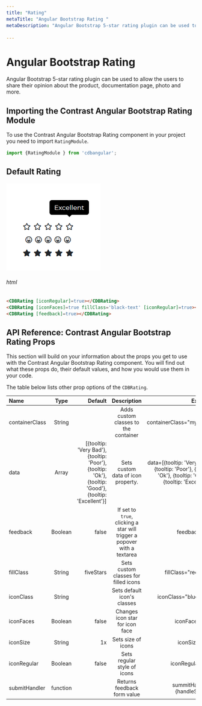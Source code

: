```yaml
---
title: "Rating"
metaTitle: "Angular Bootstrap Rating "
metaDescription: "Angular Bootstrap 5-star rating plugin can be used to allow the users to share their opinion about the product, documentation page, photo and more"

---
```


# Angular Bootstrap Rating

Angular Bootstrap 5-star rating plugin can be used to allow the users to share their opinion about the product, documentation page, photo and more.

## Importing the Contrast Angular Bootstrap Rating Module

To use the Contrast Angular Bootstrap Rating component in your project you need to import `RatingModule`.

```typescript
import {RatingModule } from 'cdbangular';
```

## Default Rating 

![Angular Bootstrap Rating Default](./images/rating.png)

###### html
```html
<CDBRating [iconRegular]=true></CDBRating>
<CDBRating [iconFaces]=true fillClass='black-text' [iconRegular]=true></CDBRating>
<CDBRating [feedback]=true></CDBRating>
```

## API Reference: Contrast Angular Bootstrap Rating Props

This section will build on your information about the props you get to use with the Contrast Angular Bootstrap Rating component. You will find out what these props do, their default values, and how you would use them in your code.

The table below lists other prop options of the `CDBRating`.


| Name            | Type        | Default      |   Description| Example      |
| :------------- | :----------: | -----------: | :----------: | -----------: |
| containerClass      | String       | | Adds custom classes	to the container      |     containerClass="myClass" |
| data            | Array       |  [{tooltip: 'Very Bad'}, {tooltip: 'Poor'}, {tooltip: 'Ok'}, {tooltip: 'Good'},{tooltip: 'Excellent'}]         | Sets custom data of icon property.  | data=[{tooltip: 'Very Bad'}, {tooltip: 'Poor'}, {tooltip: 'Ok'}, {tooltip: 'Good'},{tooltip: 'Excellent'}] |
| feedback        | Boolean      | false        | If set to `true`, clicking a star will trigger a popover with a textarea | feedback=true |
| fillClass        | String      | fiveStars        | Sets custom classes for filled icons  | fillClass="red-text" |
| iconClass            | String       |           | Sets default icon's classes  | iconClass="blue-text" |
| iconFaces        | Boolean      | false        | Changes icon star for icon face  | iconFaces=true |
| iconSize            | String       | 1x          | Sets size of icons  | iconSize="2x" |
| iconRegular        | Boolean      | false        | Sets regular style of icons  | iconRegular=true |
| submitHandler        | function      |         | Returns feedback form value  | summitHandler={handleSubmit} |
